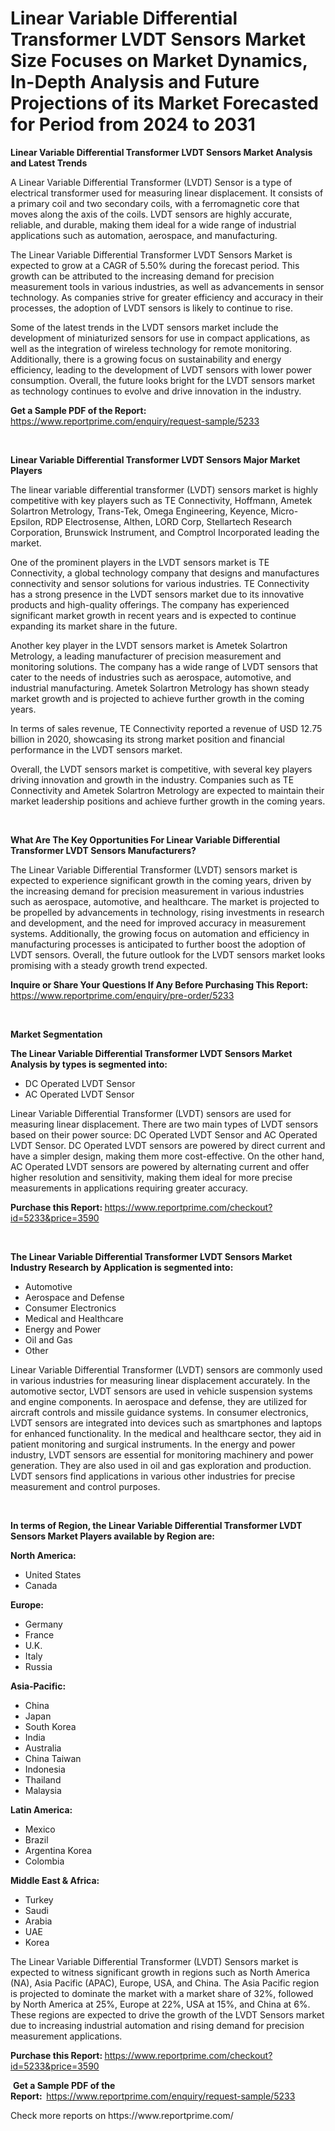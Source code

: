 <p><h1>Linear Variable Differential Transformer LVDT Sensors Market Size Focuses on Market Dynamics, In-Depth Analysis and Future Projections of its Market Forecasted for Period from 2024 to 2031</h1></p><p><strong>Linear Variable Differential Transformer LVDT Sensors Market Analysis and Latest Trends</strong></p>
<p><p>A Linear Variable Differential Transformer (LVDT) Sensor is a type of electrical transformer used for measuring linear displacement. It consists of a primary coil and two secondary coils, with a ferromagnetic core that moves along the axis of the coils. LVDT sensors are highly accurate, reliable, and durable, making them ideal for a wide range of industrial applications such as automation, aerospace, and manufacturing.</p><p>The Linear Variable Differential Transformer LVDT Sensors Market is expected to grow at a CAGR of 5.50% during the forecast period. This growth can be attributed to the increasing demand for precision measurement tools in various industries, as well as advancements in sensor technology. As companies strive for greater efficiency and accuracy in their processes, the adoption of LVDT sensors is likely to continue to rise.</p><p>Some of the latest trends in the LVDT sensors market include the development of miniaturized sensors for use in compact applications, as well as the integration of wireless technology for remote monitoring. Additionally, there is a growing focus on sustainability and energy efficiency, leading to the development of LVDT sensors with lower power consumption. Overall, the future looks bright for the LVDT sensors market as technology continues to evolve and drive innovation in the industry.</p></p>
<p><strong>Get a Sample PDF of the Report:&nbsp;</strong> <a href="https://www.reportprime.com/enquiry/request-sample/5233">https://www.reportprime.com/enquiry/request-sample/5233</a></p>
<p>&nbsp;</p>
<p><strong>Linear Variable Differential Transformer LVDT Sensors Major Market Players</strong></p>
<p><p>The linear variable differential transformer (LVDT) sensors market is highly competitive with key players such as TE Connectivity, Hoffmann, Ametek Solartron Metrology, Trans-Tek, Omega Engineering, Keyence, Micro-Epsilon, RDP Electrosense, Althen, LORD Corp, Stellartech Research Corporation, Brunswick Instrument, and Comptrol Incorporated leading the market.</p><p>One of the prominent players in the LVDT sensors market is TE Connectivity, a global technology company that designs and manufactures connectivity and sensor solutions for various industries. TE Connectivity has a strong presence in the LVDT sensors market due to its innovative products and high-quality offerings. The company has experienced significant market growth in recent years and is expected to continue expanding its market share in the future.</p><p>Another key player in the LVDT sensors market is Ametek Solartron Metrology, a leading manufacturer of precision measurement and monitoring solutions. The company has a wide range of LVDT sensors that cater to the needs of industries such as aerospace, automotive, and industrial manufacturing. Ametek Solartron Metrology has shown steady market growth and is projected to achieve further growth in the coming years.</p><p>In terms of sales revenue, TE Connectivity reported a revenue of USD 12.75 billion in 2020, showcasing its strong market position and financial performance in the LVDT sensors market.</p><p>Overall, the LVDT sensors market is competitive, with several key players driving innovation and growth in the industry. Companies such as TE Connectivity and Ametek Solartron Metrology are expected to maintain their market leadership positions and achieve further growth in the coming years.</p></p>
<p>&nbsp;</p>
<p><strong>What Are The Key Opportunities For Linear Variable Differential Transformer LVDT Sensors Manufacturers?</strong></p>
<p><p>The Linear Variable Differential Transformer (LVDT) sensors market is expected to experience significant growth in the coming years, driven by the increasing demand for precision measurement in various industries such as aerospace, automotive, and healthcare. The market is projected to be propelled by advancements in technology, rising investments in research and development, and the need for improved accuracy in measurement systems. Additionally, the growing focus on automation and efficiency in manufacturing processes is anticipated to further boost the adoption of LVDT sensors. Overall, the future outlook for the LVDT sensors market looks promising with a steady growth trend expected.</p></p>
<p><strong>Inquire or Share Your Questions If Any Before Purchasing This Report:</strong> <a href="https://www.reportprime.com/enquiry/pre-order/5233">https://www.reportprime.com/enquiry/pre-order/5233</a></p>
<p>&nbsp;</p>
<p><strong>Market Segmentation</strong></p>
<p><strong>The Linear Variable Differential Transformer LVDT Sensors Market Analysis by types is segmented into:</strong></p>
<p><ul><li>DC Operated LVDT Sensor</li><li>AC Operated LVDT Sensor</li></ul></p>
<p><p>Linear Variable Differential Transformer (LVDT) sensors are used for measuring linear displacement. There are two main types of LVDT sensors based on their power source: DC Operated LVDT Sensor and AC Operated LVDT Sensor. DC Operated LVDT sensors are powered by direct current and have a simpler design, making them more cost-effective. On the other hand, AC Operated LVDT sensors are powered by alternating current and offer higher resolution and sensitivity, making them ideal for more precise measurements in applications requiring greater accuracy.</p></p>
<p><strong>Purchase this Report:&nbsp;</strong><a href="https://www.reportprime.com/checkout?id=5233&price=3590">https://www.reportprime.com/checkout?id=5233&price=3590</a></p>
<p>&nbsp;</p>
<p><strong>The Linear Variable Differential Transformer LVDT Sensors Market Industry Research by Application is segmented into:</strong></p>
<p><ul><li>Automotive</li><li>Aerospace and Defense</li><li>Consumer Electronics</li><li>Medical and Healthcare</li><li>Energy and Power</li><li>Oil and Gas</li><li>Other</li></ul></p>
<p><p>Linear Variable Differential Transformer (LVDT) sensors are commonly used in various industries for measuring linear displacement accurately. In the automotive sector, LVDT sensors are used in vehicle suspension systems and engine components. In aerospace and defense, they are utilized for aircraft controls and missile guidance systems. In consumer electronics, LVDT sensors are integrated into devices such as smartphones and laptops for enhanced functionality. In the medical and healthcare sector, they aid in patient monitoring and surgical instruments. In the energy and power industry, LVDT sensors are essential for monitoring machinery and power generation. They are also used in oil and gas exploration and production. LVDT sensors find applications in various other industries for precise measurement and control purposes.</p></p>
<p>&nbsp;</p>
<p><strong>In terms of Region, the Linear Variable Differential Transformer LVDT Sensors Market Players available by Region are:</strong></p>
<p>
    <p> <strong> North America: </strong>
        <ul>
            <li>United States</li>
            <li>Canada</li>
        </ul>
        </p> 
    <p> <strong> Europe: </strong>
        <ul>
            <li>Germany</li>
            <li>France</li>
            <li>U.K.</li>
            <li>Italy</li>
            <li>Russia</li>
        </ul>
        </p> 
    <p> <strong> Asia-Pacific: </strong>
        <ul>
            <li>China</li>
            <li>Japan</li>
            <li>South Korea</li>
            <li>India</li>
            <li>Australia</li>
            <li>China Taiwan</li>
            <li>Indonesia</li>
            <li>Thailand</li>
            <li>Malaysia</li>
        </ul>
        </p> 
    <p> <strong> Latin America: </strong>
        <ul>
            <li>Mexico</li>
            <li>Brazil</li>
            <li>Argentina Korea</li>
            <li>Colombia</li>
        </ul>
        </p> 
    <p> <strong> Middle East & Africa: </strong>
        <ul>
            <li>Turkey</li>
            <li>Saudi</li>
            <li>Arabia</li>
            <li>UAE</li>
            <li>Korea</li>
        </ul>
    </p>
    </p>
<p><p>The Linear Variable Differential Transformer (LVDT) Sensors market is expected to witness significant growth in regions such as North America (NA), Asia Pacific (APAC), Europe, USA, and China. The Asia Pacific region is projected to dominate the market with a market share of 32%, followed by North America at 25%, Europe at 22%, USA at 15%, and China at 6%. These regions are expected to drive the growth of the LVDT Sensors market due to increasing industrial automation and rising demand for precision measurement applications.</p></p>
<p><strong>Purchase this Report: </strong><a href="https://www.reportprime.com/checkout?id=5233&price=3590">https://www.reportprime.com/checkout?id=5233&price=3590</a></p>
<p>&nbsp;<strong>Get a Sample PDF of the Report:&nbsp;&nbsp;</strong><a href="https://www.reportprime.com/enquiry/request-sample/5233">https://www.reportprime.com/enquiry/request-sample/5233</a></p>
<p><strong></strong></p>
<p>Check more reports on https://www.reportprime.com/</p>